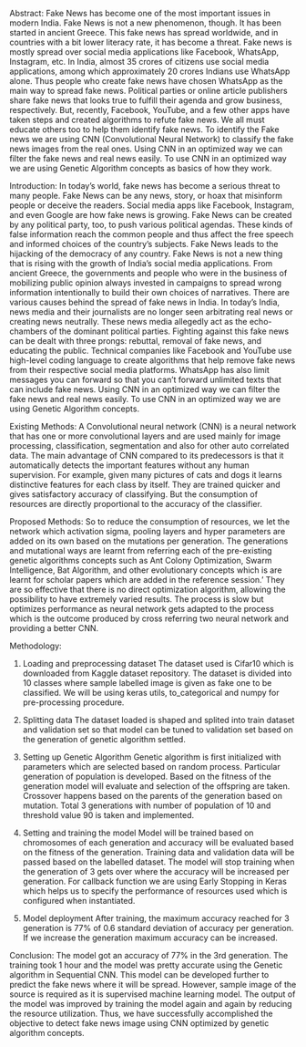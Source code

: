 Abstract:
Fake News has become one of the most important issues in modern India. Fake News is not a new phenomenon, though. It has been started in ancient Greece. This fake news has spread worldwide, and in countries with a bit lower literacy rate, it has become a threat.
Fake news is mostly spread over social media applications like Facebook, WhatsApp, Instagram, etc. In India, almost 35 crores of citizens use social media applications, among which approximately 20 crores Indians use WhatsApp alone. Thus people who create fake news have chosen WhatsApp as the main way to spread fake news.
Political parties or online article publishers share fake news that looks true to fulfill their agenda and grow business, respectively. But, recently, Facebook, YouTube, and a few other apps have taken steps and created algorithms to refute fake news. We all must educate others too to help them identify fake news. 
To identify the Fake news we are using CNN (Convolutional Neural Network) to classify the fake news images from the real ones. Using CNN in an optimized way we can filter the fake news and real news easily. To use CNN in an optimized way we are using Genetic Algorithm concepts as basics of how they work.

Introduction:
In today’s world, fake news has become a serious threat to many people. Fake News can be any news, story, or hoax that misinform people or deceive the readers. Social media apps like Facebook, Instagram, and even Google are how fake news is growing. Fake News can be created by any political party, too, to push various political agendas. These kinds of false information reach the common people and thus affect the free speech and informed choices of the country’s subjects. Fake News leads to the hijacking of the democracy of any country. Fake News is not a new thing that is rising with the growth of India’s social media applications. From ancient Greece, the governments and people who were in the business of mobilizing public opinion always invested in campaigns to spread wrong information intentionally to build their own choices of narratives. There are various causes behind the spread of fake news in India. In today’s India, news media and their journalists are no longer seen arbitrating real news or creating news neutrally. These news media allegedly act as the echo-chambers of the dominant political parties. Fighting against this fake news can be dealt with three prongs: rebuttal, removal of fake news, and educating the public. Technical companies like Facebook and YouTube use high-level coding language to create algorithms that help remove fake news from their respective social media platforms. WhatsApp has also limit messages you can forward so that you can’t forward unlimited texts that can include fake news. Using CNN in an optimized way we can filter the fake news and real news easily. To use CNN in an optimized way we are using Genetic Algorithm concepts.

Existing Methods: 
A Convolutional neural network (CNN) is a neural network that has one or more convolutional layers and are used mainly for image processing, classification, segmentation and also for other auto correlated data.
The main advantage of CNN compared to its predecessors is that it automatically detects the important features without any human supervision. For example, given many pictures of cats and dogs it learns distinctive features for each class by itself. They are trained quicker and gives satisfactory accuracy of classifying.
But the consumption of resources are directly proportional to the accuracy of the classifier. 

Proposed Methods: 
So to reduce the consumption of resources, we let the network which activation sigma, pooling layers and hyper parameters are added on its own based on the mutations per generation.
The generations and mutational ways are learnt from referring each of the pre-existing genetic algorithms concepts such as Ant Colony Optimization, Swarm Intelligence, Bat Algorithm, and other evolutionary concepts which is are learnt for scholar papers which are added in the reference session.’
They are so effective that there is no direct optimization algorithm, allowing the possibility to have extremely varied results. The process is slow but optimizes performance as neural network gets adapted to the process which is the outcome produced by cross referring two neural network and providing a better CNN.

Methodology:
1) Loading and preprocessing dataset
The dataset used is Cifar10 which is downloaded from Kaggle dataset repository. The dataset is divided into 10 classes where sample labelled image is given as fake one to be classified. We will be using keras utils, to_categorical and numpy for pre-processing procedure.

2) Splitting data
The dataset loaded is shaped and splited into train dataset and validation set so that model can be tuned to validation set based on the generation of genetic algorithm settled.

3) Setting up Genetic Algorithm
Genetic algorithm is first initialized with parameters which are selected based on random process. Particular generation of population is developed. Based on the fitness of the generation model will evaluate and selection of the offspring are taken. Crossover happens based on the parents of the generation based on mutation. Total 3 generations with number of population of 10 and threshold value 90 is taken and implemented.

4) Setting and training the model
Model will be trained based on chromosomes of each generation and accuracy will be evaluated based on the fitness of the generation. Training data and validation data will be passed based on the labelled dataset. The model will stop training when the generation of 3 gets over where the accuracy will be increased per generation. For callback function we are using Early Stopping in Keras which helps us to specify the performance of resources used which is configured when instantiated.

5) Model deployment
After training, the maximum accuracy reached for 3 generation is 77% of 0.6 standard deviation of accuracy per generation. If we increase the generation maximum accuracy can be increased.

Conclusion: 
The model got an accuracy of 77% in the 3rd generation. The training took 1 hour and the model was pretty accurate using the Genetic algorithm in Sequential CNN. This model can be developed further to predict the fake news where it will be spread. However, sample image of the source is required as it is supervised machine learning model. The output of the model was improved by training the model again and again by reducing the resource utilization. Thus, we have successfully accomplished the objective to detect fake news image using CNN optimized by genetic algorithm concepts.
